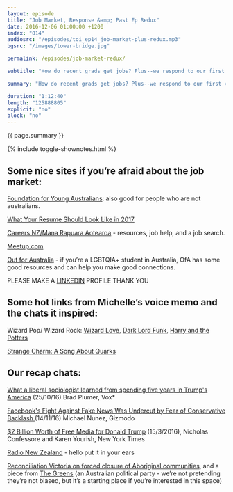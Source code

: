 ```yaml
---
layout: episode
title: "Job Market, Response &amp; Past Ep Redux"
date: 2016-12-06 01:00:00 +1200
index: "014"
audiosrc: "/episodes/toi_ep14_job-market-plus-redux.mp3"
bgsrc: "/images/tower-bridge.jpg"

permalink: /episodes/job-market-redux/

subtitle: "How do recent grads get jobs? Plus--we respond to our first voice memo, and take a look back on earlier episodes in light of the recent US election results."

summary: "How do recent grads get jobs? Plus--we respond to our first voice memo, and take a look back on earlier episodes in light of the recent US election results."

duration: "1:12:40"
length: "125888805"
explicit: "no"
block: "no" 
---
```

<section class="summary" markdown="1">

{{ page.summary }}

</section>

{% include toggle-shownotes.html %}

<section id="shownotes" class="hidden" markdown="1">

## Some nice sites if you’re afraid about the job market:

[Foundation for Young Australians](https://www.fya.org.au/): also good for people who are not australians.

[What Your Resume Should Look Like in 2017](http://time.com/money/4621066/free-resume-word-template-2017/)

[Careers NZ/Mana Rapuara Aotearoa](https://www.careers.govt.nz/) - resources, job help, and a job search.

[Meetup.com](https://www.meetup.com/)

[Out for Australia](http://www.outforaustralia.org/) - if you’re a LGBTQIA+ student in Australia, OfA has some good resources and can help you make good connections.

PLEASE MAKE A [LINKEDIN](https://www.linkedin.com/) PROFILE THANK YOU

## Some hot links from Michelle’s voice memo and the chats it inspired:

Wizard Pop/ Wizard Rock: [Wizard Love](https://www.youtube.com/watch?v=xjUb4Pr2HnY), [Dark Lord Funk](https://www.youtube.com/watch?v=zbdvogFyZZM), [Harry and the Potters](http://harryandthepotters.com/)

[Strange Charm: A Song About Quarks](https://www.youtube.com/watch?v=U0kXkWXSXRA)

## Our recap chats:

[What a liberal sociologist learned from spending five years in Trump's America](http://www.vox.com/2016/9/6/12803636/arlie-hochschild-strangers-land-louisiana-trump) (25/10/16) Brad Plumer, Vox*

[Facebook's Fight Against Fake News Was Undercut by Fear of Conservative Backlash ](http://gizmodo.com/facebooks-fight-against-fake-news-was-undercut-by-fear-1788808204)(14/11/16) Michael Nunez, Gizmodo

[$2 Billion Worth of Free Media for Donald Trump](http://www.nytimes.com/2016/03/16/upshot/measuring-donald-trumps-mammoth-advantage-in-free-media.html) (15/3/2016), Nicholas Confessore and Karen Yourish, New York Times

[Radio New Zealand](http://www.radionz.co.nz/) - hello put it in your ears

[Reconciliation Victoria on forced closure of Aboriginal communities](http://www.reconciliationvic.org.au/pages/forced-closures-of-remote-communities.php), and a piece from [The Greens](http://greens.org.au/magazine/wa/aboriginal-communities-are-still-threatened-closure) (an Australian political party - we’re not pretending they’re not biased, but it’s a starting place if you’re interested in this space)

</section>
